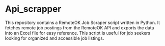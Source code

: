 # Api_scrapper
This repository contains a RemoteOK Job Scraper script written in Python. It fetches remote job postings from the RemoteOK API and exports the data into an Excel file for easy reference. This script is useful for job seekers looking for organized and accessible job listings.
